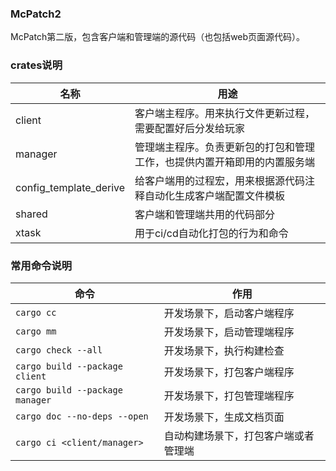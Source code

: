 ### McPatch2

McPatch第二版，包含客户端和管理端的源代码（也包括web页面源代码）。

### crates说明

| 名称                   | 用途                                                         |
| ---------------------- | ------------------------------------------------------------ |
| client         | 客户端主程序。用来执行文件更新过程，需要配置好后分发给玩家   |
| manager        | 管理端主程序。负责更新包的打包和管理工作，也提供内置开箱即用的内置服务端 |
| config_template_derive | 给客户端用的过程宏，用来根据源代码注释自动化生成客户端配置文件模板 |
| shared         | 客户端和管理端共用的代码部分                                 |
| xtask                  | 用于ci/cd自动化打包的行为和命令                              |

### 常用命令说明

| 命令                                | 作用                                 |
| ----------------------------------- | ------------------------------------ |
| `cargo cc`                          | 开发场景下，启动客户端程序           |
| `cargo mm`                          | 开发场景下，启动管理端程序           |
| `cargo check --all`                 | 开发场景下，执行构建检查             |
| `cargo build --package client`      | 开发场景下，打包客户端程序           |
| `cargo build --package manager`     | 开发场景下，打包管理端程序           |
| `cargo doc --no-deps --open`        | 开发场景下，生成文档页面             |
| `cargo ci <client/manager>`         | 自动构建场景下，打包客户端或者管理端 |
